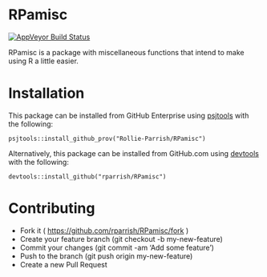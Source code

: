 RPamisc
================

[![AppVeyor Build
Status](https://ci.appveyor.com/api/projects/status/github/rparrish/RPamisc?branch=master&svg=true)](https://ci.appveyor.com/project/rparrish/RPamisc)

RPamisc is a package with miscellaneous functions that intend to make
using R a little easier.

# Installation

This package can be installed from GitHub Enterprise using
[psjtools](https://git.providence.org/pages/Rollie-Parrish/psjtools/)
with the following:

    psjtools::install_github_prov("Rollie-Parrish/RPamisc")

Alternatively, this package can be installed from GitHub.com using
[devtools](https://devtools.r-lib.org/) with the following:

    devtools::install_github("rparrish/RPamisc")

# Contributing

  - Fork it ( <https://github.com/rparrish/RPamisc/fork> )
  - Create your feature branch (git checkout -b my-new-feature)
  - Commit your changes (git commit -am ‘Add some feature’)
  - Push to the branch (git push origin my-new-feature)
  - Create a new Pull Request
